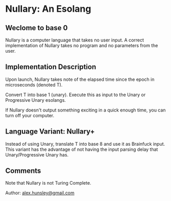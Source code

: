 # Nullary: An Esolang 

## Weclome to base 0

Nullary is a computer language that takes no user input. A correct implementation of Nullary takes no program and no parameters from the user. 

## Implementation Description 

Upon launch, Nullary takes note of the elapsed time since the epoch in microseconds (denoted T). 

Convert T into base 1 (unary). Execute this as input to the Unary or Progressive Unary esolangs.

If Nullary doesn't output something exciting in a quick enough time, you can turn off your computer.

## Language Variant: Nullary+

Instead of using Unary, translate T into base 8 and use it as Brainfuck input. This variant has the advantage of not having the input parsing delay that Unary/Progressive Unary has. 

## Comments

Note that Nullary is not Turing Complete.

Author: alex.hunsley@gmail.com
